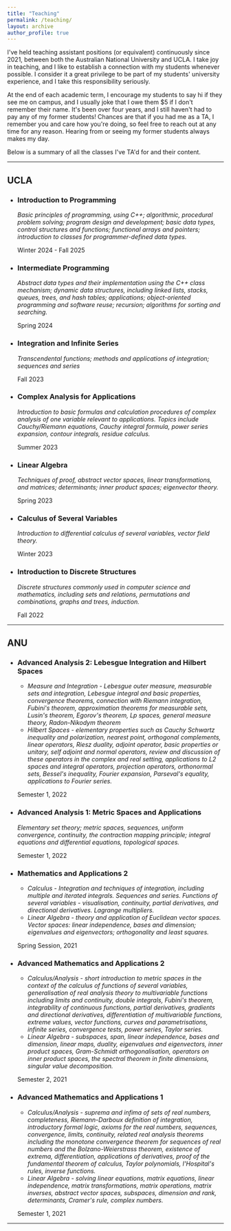 ```yaml
---
title: "Teaching"
permalink: /teaching/
layout: archive
author_profile: true
---
```


I've held teaching assistant positions (or equivalent) continuously since 2021, between both the Australian National University and UCLA. I take joy in teaching, and I like to establish a connection with my students whenever possible. I consider it a great privilege to be part of my students' university experience, and I take this responsibility seriously.

 At the end of each academic term, I encourage my students to say hi if they see me on campus, and I usually joke that I owe them $5 if I don't remember their name. It's been over four years, and I still haven't had to pay any of my former students! Chances are that if you had me as a TA, I remember you and care how you're doing, so feel free to reach out at any time for any reason. Hearing from or seeing my former students always makes my day.

 Below is a summary of all the classes I've TA'd for and their content.

 ---

## UCLA

- ### Introduction to Programming  
  *Basic principles of programming, using C++; algorithmic, procedural problem solving; program design and development; basic data types, control structures and functions; functional arrays and pointers; introduction to classes for programmer-defined data types.*

  Winter 2024 - Fall 2025

- ### Intermediate Programming  
  *Abstract data types and their implementation using the C++ class mechanism; dynamic data structures, including linked lists, stacks, queues, trees, and hash tables; applications; object-oriented programming and software reuse; recursion; algorithms for sorting and searching.*

  Spring 2024

- ### Integration and Infinite Series  
  *Transcendental functions; methods and applications of integration; sequences and series*

  Fall 2023

- ### Complex Analysis for Applications
  *Introduction to basic formulas and calculation procedures of complex analysis of one variable relevant to applications. Topics include Cauchy/Riemann equations, Cauchy integral formula, power series expansion, contour integrals, residue calculus.*

  Summer 2023

- ### Linear Algebra
  *Techniques of proof, abstract vector spaces, linear transformations, and matrices; determinants; inner product spaces; eigenvector theory.*

  Spring 2023

- ### Calculus of Several Variables
  *Introduction to differential calculus of several variables, vector field theory.*

  Winter 2023

- ### Introduction to Discrete Structures
  *Discrete structures commonly used in computer science and mathematics, including sets and relations, permutations and combinations, graphs and trees, induction.*

  Fall 2022

---

## ANU

- ### Advanced Analysis 2: Lebesgue Integration and Hilbert Spaces
  - *Measure and Integration - Lebesgue outer measure, measurable sets and integration, Lebesgue integral and basic properties, convergence theorems, connection with Riemann integration, Fubini's theorem, approximation theorems for measurable sets, Lusin's theorem, Egorov's theorem, Lp spaces, general measure theory, Radon-Nikodym theorem*
  - *Hilbert Spaces - elementary properties such as Cauchy Schwartz inequality and polarization, nearest point, orthogonal complements, linear operators, Riesz duality, adjoint operator, basic properties or unitary, self adjoint and normal operators, review and discussion of these operators in the complex and real setting, applications to L2 spaces and integral operators, projection operators, orthonormal sets, Bessel's inequality, Fourier expansion, Parseval's equality, applications to Fourier series.*

  Semester 1, 2022

- ### Advanced Analysis 1: Metric Spaces and Applications
  *Elementary set theory; metric spaces, sequences, uniform convergence, continuity, the contraction mapping principle; integral equations and differential equations, topological spaces.*

  Semester 1, 2022

- ### Mathematics and Applications 2
  - *Calculus - Integration and techniques of integration, including multiple and iterated integrals. Sequences and series. Functions of several variables - visualisation, continuity, partial derivatives, and directional derivatives. Lagrange multipliers.*
  - *Linear Algebra - theory and application of Euclidean vector spaces. Vector spaces: linear independence, bases and dimension; eigenvalues and eigenvectors; orthogonality and least squares.*

  Spring Session, 2021

- ### Advanced Mathematics and Applications 2
  - *Calculus/Analysis - short introduction to metric spaces in the context of the calculus of functions of several variables, generalisation of real analysis theory to multivariable functions including limits and continuity, double integrals, Fubini's theorem, integrability of continuous functions, partial derivatives, gradients and directional derivatives, differentiation of multivariable functions, extreme values, vector functions, curves and parametrisations, infinite series, convergence tests, power series, Taylor series.*
  - *Linear Algebra - subspaces, span, linear independence, bases and dimension, linear maps, duality, eigenvalues and eigenvectors, inner product spaces, Gram-Schmidt orthogonalisation, operators on inner product spaces, the spectral theorem in finite dimensions, singular value decomposition.*

  Semester 2, 2021

- ### Advanced Mathematics and Applications 1
  - *Calculus/Analysis - suprema and infima of sets of real numbers, completeness, Riemann-Darboux definition of integration, introductory formal logic, axioms for the real numbers, sequences, convergence, limits, continuity, related real analysis theorems including the monotone convergence theorem for sequences of real numbers and the Bolzano-Weierstrass theorem, existence of extrema, differentiation, applications of derivatives, proof of the fundamental theorem of calculus, Taylor polynomials, l'Hospital's rules, inverse functions.*
  - *Linear Algebra - solving linear equations, matrix equations, linear independence, matrix transformations, matrix operations, matrix inverses, abstract vector spaces, subspaces, dimension and rank, determinants, Cramer's rule, complex numbers.*

  Semester 1, 2021

---
